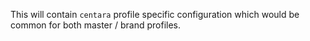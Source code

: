 This will contain `centara` profile specific configuration which would be common for both master / brand profiles.
